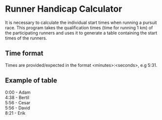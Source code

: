 # Runner Handicap Calculator
It is necessary to calculate the individual start times when running a pursuit race.
This program takes the qualification times (time for running 1 km) of the participating
runners and uses it to generate a table containing the start times of the runners.

## Time format
Times are provided/expected in the format &lt;minutes&gt;:&lt;seconds&gt;, e.g 5:31.

## Example of table
0:00 - Adam  
4:38 - Bertil  
5:56 - Cesar  
5:56 - David  
8:21 - Erik  

